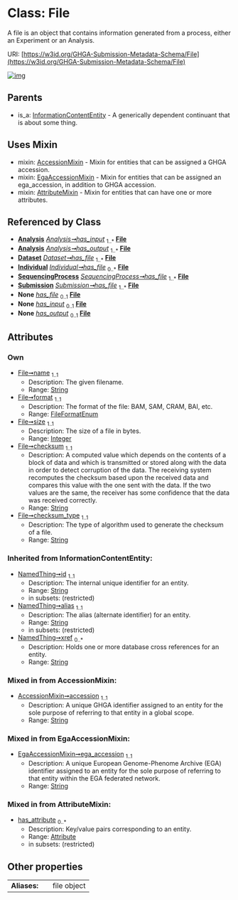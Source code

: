 
# Class: File


A file is an object that contains information generated from a process, either an Experiment or an Analysis.

URI: [https://w3id.org/GHGA-Submission-Metadata-Schema/File](https://w3id.org/GHGA-Submission-Metadata-Schema/File)


[![img](https://yuml.me/diagram/nofunky;dir:TB/class/[Submission],[SequencingProcess],[InformationContentEntity],[Individual],[Analysis]++-%20has_input%201..*>[File&#124;name:string;format:FileFormatEnum;size:integer;checksum:string;checksum_type:string;accession:string;ega_accession:string;id(i):string;alias(i):string;xref(i):string%20*],[Analysis]++-%20has_output%201..*>[File],[Dataset]++-%20has_file%201..*>[File],[Individual]++-%20has_file%200..*>[File],[SequencingProcess]-%20has_file%201..*>[File],[Submission]++-%20has_file%201..*>[File],[SequencingProcess]-%20has_file(i)%200..1>[File],[Individual]-%20has_file(i)%200..1>[File],[Dataset]-%20has_file(i)%200..1>[File],[Submission]-%20has_file(i)%200..1>[File],[Analysis]-%20has_input(i)%200..1>[File],[Analysis]-%20has_output(i)%200..1>[File],[File]uses%20-.->[AccessionMixin],[File]uses%20-.->[EgaAccessionMixin],[File]uses%20-.->[AttributeMixin],[InformationContentEntity]^-[File],[EgaAccessionMixin],[Dataset],[AttributeMixin],[Attribute],[Analysis],[AccessionMixin])](https://yuml.me/diagram/nofunky;dir:TB/class/[Submission],[SequencingProcess],[InformationContentEntity],[Individual],[Analysis]++-%20has_input%201..*>[File&#124;name:string;format:FileFormatEnum;size:integer;checksum:string;checksum_type:string;accession:string;ega_accession:string;id(i):string;alias(i):string;xref(i):string%20*],[Analysis]++-%20has_output%201..*>[File],[Dataset]++-%20has_file%201..*>[File],[Individual]++-%20has_file%200..*>[File],[SequencingProcess]-%20has_file%201..*>[File],[Submission]++-%20has_file%201..*>[File],[SequencingProcess]-%20has_file(i)%200..1>[File],[Individual]-%20has_file(i)%200..1>[File],[Dataset]-%20has_file(i)%200..1>[File],[Submission]-%20has_file(i)%200..1>[File],[Analysis]-%20has_input(i)%200..1>[File],[Analysis]-%20has_output(i)%200..1>[File],[File]uses%20-.->[AccessionMixin],[File]uses%20-.->[EgaAccessionMixin],[File]uses%20-.->[AttributeMixin],[InformationContentEntity]^-[File],[EgaAccessionMixin],[Dataset],[AttributeMixin],[Attribute],[Analysis],[AccessionMixin])

## Parents

 *  is_a: [InformationContentEntity](InformationContentEntity.md) - A generically dependent continuant that is about some thing.

## Uses Mixin

 *  mixin: [AccessionMixin](AccessionMixin.md) - Mixin for entities that can be assigned a GHGA accession.
 *  mixin: [EgaAccessionMixin](EgaAccessionMixin.md) - Mixin for entities that can be assigned an ega_accession, in addition to GHGA accession.
 *  mixin: [AttributeMixin](AttributeMixin.md) - Mixin for entities that can have one or more attributes.

## Referenced by Class

 *  **[Analysis](Analysis.md)** *[Analysis➞has_input](Analysis_has_input.md)*  <sub>1..\*</sub>  **[File](File.md)**
 *  **[Analysis](Analysis.md)** *[Analysis➞has_output](Analysis_has_output.md)*  <sub>1..\*</sub>  **[File](File.md)**
 *  **[Dataset](Dataset.md)** *[Dataset➞has_file](Dataset_has_file.md)*  <sub>1..\*</sub>  **[File](File.md)**
 *  **[Individual](Individual.md)** *[Individual➞has_file](Individual_has_file.md)*  <sub>0..\*</sub>  **[File](File.md)**
 *  **[SequencingProcess](SequencingProcess.md)** *[SequencingProcess➞has_file](SequencingProcess_has_file.md)*  <sub>1..\*</sub>  **[File](File.md)**
 *  **[Submission](Submission.md)** *[Submission➞has_file](Submission_has_file.md)*  <sub>1..\*</sub>  **[File](File.md)**
 *  **None** *[has_file](has_file.md)*  <sub>0..1</sub>  **[File](File.md)**
 *  **None** *[has_input](has_input.md)*  <sub>0..1</sub>  **[File](File.md)**
 *  **None** *[has_output](has_output.md)*  <sub>0..1</sub>  **[File](File.md)**

## Attributes


### Own

 * [File➞name](File_name.md)  <sub>1..1</sub>
     * Description: The given filename.
     * Range: [String](types/String.md)
 * [File➞format](File_format.md)  <sub>1..1</sub>
     * Description: The format of the file: BAM, SAM, CRAM, BAI, etc.
     * Range: [FileFormatEnum](FileFormatEnum.md)
 * [File➞size](File_size.md)  <sub>1..1</sub>
     * Description: The size of a file in bytes.
     * Range: [Integer](types/Integer.md)
 * [File➞checksum](File_checksum.md)  <sub>1..1</sub>
     * Description: A computed value which depends on the contents of a block of data and which is transmitted or stored along with the data in order to detect corruption of the data. The receiving system recomputes the checksum based upon the received data and compares this value with the one sent with the data. If the two values are the same, the receiver has some confidence that the data was received correctly.
     * Range: [String](types/String.md)
 * [File➞checksum_type](File_checksum_type.md)  <sub>1..1</sub>
     * Description: The type of algorithm used to generate the checksum of a file.
     * Range: [String](types/String.md)

### Inherited from InformationContentEntity:

 * [NamedThing➞id](NamedThing_id.md)  <sub>1..1</sub>
     * Description: The internal unique identifier for an entity.
     * Range: [String](types/String.md)
     * in subsets: (restricted)
 * [NamedThing➞alias](NamedThing_alias.md)  <sub>1..1</sub>
     * Description: The alias (alternate identifier) for an entity.
     * Range: [String](types/String.md)
     * in subsets: (restricted)
 * [NamedThing➞xref](NamedThing_xref.md)  <sub>0..\*</sub>
     * Description: Holds one or more database cross references for an entity.
     * Range: [String](types/String.md)

### Mixed in from AccessionMixin:

 * [AccessionMixin➞accession](AccessionMixin_accession.md)  <sub>1..1</sub>
     * Description: A unique GHGA identifier assigned to an entity for the sole purpose of referring to that entity in a global scope.
     * Range: [String](types/String.md)

### Mixed in from EgaAccessionMixin:

 * [EgaAccessionMixin➞ega_accession](EgaAccessionMixin_ega_accession.md)  <sub>1..1</sub>
     * Description: A unique European Genome-Phenome Archive (EGA) identifier assigned to an entity for the sole purpose of referring to that entity within the EGA federated network.
     * Range: [String](types/String.md)

### Mixed in from AttributeMixin:

 * [has_attribute](has_attribute.md)  <sub>0..\*</sub>
     * Description: Key/value pairs corresponding to an entity.
     * Range: [Attribute](Attribute.md)
     * in subsets: (restricted)

## Other properties

|  |  |  |
| --- | --- | --- |
| **Aliases:** | | file object |

